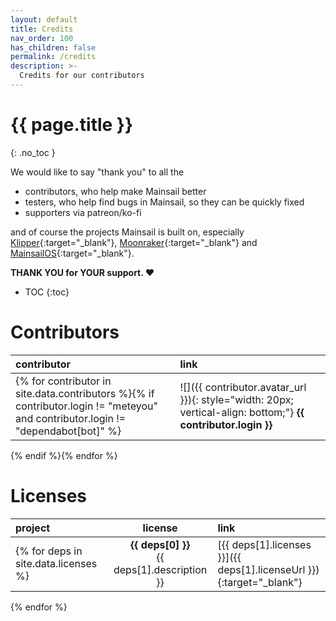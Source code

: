 ```yaml
---
layout: default
title: Credits
nav_order: 100
has_children: false
permalink: /credits
description: >-
  Credits for our contributors
---
```


# {{ page.title }}
{: .no_toc }
<!-- {{ page.description }} -->


We would like to say "thank you" to all the

- contributors, who help make Mainsail better
- testers, who help find bugs in Mainsail, so they can be quickly fixed
- supporters via patreon/ko-fi

and of course the projects Mainsail is built on, especially [Klipper](https://github.com/KevinOConnor/klipper){:target="_blank"}, [Moonraker](https://github.com/Arksine/moonraker){:target="_blank"} and [MainsailOS](https://github.com/raymondh2/MainsailOS/){:target="_blank"}.

**THANK YOU for YOUR support. ❤️**

- TOC
{:toc}

# Contributors

| contributor | link |
|:--------|:-----|
{% for contributor in site.data.contributors %}{% if contributor.login != "meteyou" and contributor.login != "dependabot[bot]" %}|![]({{ contributor.avatar_url }}){: style="width: 20px; vertical-align: bottom;"} **{{ contributor.login }}**|[{{ contributor.html_url }}]({{ contributor.html_url }}){:target="_blank"}|
{% endif %}{% endfor %}

# Licenses

| project | license | link |
|:--------|:-------:|:-----|
{% for deps in site.data.licenses %}| **{{ deps[0] }}**<br>{{ deps[1].description }} | [{{ deps[1].licenses }}]({{ deps[1].licenseUrl }}){:target="_blank"} | [{{ deps[1].repository }}]({{ deps[1].repository }}){:target="_blank"} |
{% endfor %}